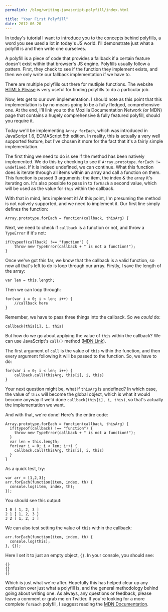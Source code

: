 ```yaml
---
permalink: /blog/writing-javascript-polyfill/index.html

title: "Your First Polyfill"
date: 2012-06-20
---
```


In today's tutorial I want to introduce you to the concepts behind polyfills, a word you see used a lot in today's JS world. I'll demonstrate just what a polyfill is and then write one ourselves.

A polyfill is a piece of code that provides a fallback if a certain feature doesn't exist within that browser's JS engine. Polyfills usually follow a pattern. First, they check to see if the function they implement exists, and then we only write our fallback implementation if we have to.

There are multiple polyfills out there for mutliple functions. The website [HTML5 Please](http://html5please.com/) is very useful for finding polyfills to do a particular job.

Now, lets get to our own implementation. I should note as this point that this implementation is by no means going to be a fully fledged, comprehensive one. At the end, I'll link you to the Mozilla Documentation Network (or MDN) page that contains a hugely comprehensive & fully featured polyfill, should you require it.

Today we'll be implementing `Array forEach`, which was introduced in JavaScript 1.6, ECMAScript 5th edition. In reality, this is actually a very well supported feature, but I've chosen it more for the fact that it's a fairly simple implementation.

The first thing we need to do is see if the method has been natively implemented. We do this by checking to see if `Array.prototype.forEach != undefined`. If it is indeed undefined, we can continue. What this function does is iterate through all items within an array and call a function on them. This function is passed 3 arguments: the item, the index & the array it's iterating on. It's also possible to pass in to `forEach` a second value, which will be used as the value for `this` within the callback.

With that in mind, lets implement it! At this point, I'm presuming the method is not natively supported, and we need to implement it. Our first line simply defines the function:

    Array.prototype.forEach = function(callback, thisArg) {

Next, we need to check if `callback` is a function or not, and throw a `TypeError` if it's not:

    if(typeof(callback) !== "function") {
        throw new TypeError(callback + " is not a function!");
    }

Once we've got this far, we know that the callback is a valid function, so now all that's left to do is loop through our array. Firstly, I save the length of the array:

    var len = this.length;

Then we can loop through:

    for(var i = 0; i < len; i++) {
        //callback here
    }

Remember, we have to pass three things into the callback. So we _could_ do:

    callback(this[i], i, this)

But how do we go about applying the value of `this` within the callback? We can use JavaScript's `call()` method ([MDN Link](https://developer.mozilla.org/en/JavaScript/Reference/Global_Objects/Function/call)).

The first argument of `call` is the value of `this` within the function, and then every argument following it will be passed to the function. So, we have to do:

    for(var i = 0; i < len; i++) {
        callback.call(thisArg, this[i], i, this)
    }

Your next question might be, what if `thisArg` is undefined? In which case, the value of `this` will become the global object, which is what it would become anyway if we'd done `callback(this[i], i, this)`, so that's actually the implementation we want.

And with that, we're done! Here's the entire code:

    Array.prototype.forEach = function(callback, thisArg) {
      if(typeof(callback) !== "function") {
        throw new TypeError(callback + " is not a function!");
      }
      var len = this.length;
      for(var i = 0; i < len; i++) {
        callback.call(thisArg, this[i], i, this)
      }
    }

As a quick test, try:

    var arr = [1,2,3];
    arr.forEach(function(item, index, th) {
      console.log(item, index, th);
    });

You should see this output:

    1 0 [ 1, 2, 3 ]
    2 1 [ 1, 2, 3 ]
    3 2 [ 1, 2, 3 ]

We can also test setting the value of `this` within the callback:

    arr.forEach(function(item, index, th) {
      console.log(this);
    }, {});

Here I set it to just an empty object, `{}`. In your console, you should see:

    {}
    {}
    {}

Which is just what we're after. Hopefully this has helped clear up any confusion over just what a polyfill is, and the general methodology behind going about writing one. As always, any questions or feedback, please leave a comment or grab me on Twitter. If you're looking for a more complete `forEach` polyfill, I suggest reading the [MDN Documentation](https://developer.mozilla.org/en/JavaScript/Reference/Global_Objects/Array/forEach).
